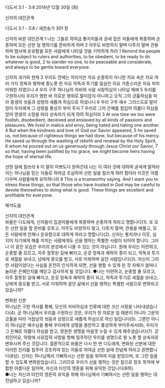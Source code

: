 디도서 3:1 - 3:8 
2014년 12월 30일 (화)

신자의 대인관계



디도서 3:1 - 3:8 / 새찬송가 301 장


신자의 바른 대인관계
1 너는 그들로 하여금 통치자들과 권세 잡은 자들에게 복종하며 순종하며 모든 선한 일 행하기를 준비하게 하며 2 아무도 비방하지 말며 다투지 말며 관용하며 범사에 온유함을 모든 사람에게 나타낼 것을 기억하게 하라 
1 Remind the people to be subject to rulers and authorities, to be obedient, to be ready to do whatever is good, 2 to slander no one, to be peaceable and considerate, and always to be gentle toward everyone.

신자의 과거와 현재
3 우리도 전에는 어리석은 자요 순종하지 아니한 자요 속은 자요 여러 가지 정욕과 행락에 종노릇 한 자요 악독과 투기를 일삼은 자요 가증스러운 자요 피차 미워한 자였으나 4 우리 구주 하나님의 자비와 사람 사랑하심이 나타날 때에 5 우리를 구원하시되 우리가 행한 바 의로운 행위로 말미암지 아니하고 오직 그의 긍휼하심을 따라 중생의 씻음과 성령의 새롭게 하심으로 하셨나니 6 우리 구주 예수 그리스도로 말미암아 우리에게 그 성령을 풍성히 부어 주사 7 우리로 그의 은혜를 힘입어 의롭다 하심을 얻어 영생의 소망을 따라 상속자가 되게 하려 하심이라 
3 At one time we too were foolish, disobedient, deceived and enslaved by all kinds of passions and pleasures. We lived in malice and envy, being hated and hating one another. 4 But when the kindness and love of God our Savior appeared, 5 he saved us, not because of righteous things we had done, but because of his mercy. He saved us through the washing of rebirth and renewal by the Holy Spirit, 6 whom he poured out on us generously through Jesus Christ our Savior, 7 so that, having been justified by his grace, we might become heirs having the hope of eternal life.

선한 일에 힘쓰라
8 이 말이 미쁘도다 원하건대 너는 이 여러 것에 대하여 굳세게 말하라 이는 하나님을 믿는 자들로 하여금 조심하여 선한 일을 힘쓰게 하려 함이라 이것은 아름다우며 사람들에게 유익하니라 
8 This is a trustworthy saying. And I want you to stress these things, so that those who have trusted in God may be careful to devote themselves to doing what is good. These things are excellent and profitable for everyone.

해석도움





신자의 대인관계  
바울은 디도에게, 신자들이 집권자들에게 복종하며 순종하게 하라고 명합니다(1). 또 모든 선한 일을 할 준비를 갖추고, 아무도 비방하지 말고, 다투지 말며, 관용을 베풀고, 모든 사람에게 언제나 온유함으로 대하게 하라고 명합니다(2). 신자는 통치자나 이웃, 심지어 자기에게 해를 끼치는 사람에게도 선을 행하는 특별한 사람이 되어야 합니다. 그러나 이 같은 모습은 우리의 본성에서 나올 수 있는 것이 아닙니다. 원래 우리는 미련하고, 순종할 줄 모르고, 자주 잘못된 길에 빠지고, 온갖 정욕과 쾌락의 종이 되고, 악독과 투기로 세월을 보내고, 남에게 증오를 받고, 서로 미워하며 살던 사람입니다(3). 자신이 그러한 사람이었다는 사실을 온전히 인식하게 되면, 선을 행할 수 있게 된 것 자체가 얼마나 놀라운 은혜인지를 깨닫고 감사하게 될 것입니다. 
●나는 미련하고, 순종할 줄 모르고, 자주 잘못된 길에 빠지고, 온갖 정욕과 쾌락의 종이 되고, 악독과 투기로 세월을 보내고, 남에게 증오를 받고, 서로 미워하며 살던 삶에서 선을 행하는 특별한 사람으로 변화되고 있습니까?

변화된 신분  
하나님은 구원 역사를 통해, 당신의 자비하심과 인류에 대한 크신 사랑을 나타내셨습니다(4). 곧 하나님께서 우리를 구원하신 것은, 우리가 한 의로운 일 때문이 아니라 그분의 긍휼을 따라 거듭남의 씻음과 성령으로 새롭게 하심으로 하신 일입니다(5). 그뿐만 아니라 하나님은 예수님을 통해 우리에게 성령을 충만하고 풍성하게 부어주셔서(6), 우리가 그 은혜로 의롭다 하심을 받고, 영원한 생명을 마음껏 누릴 수 있게 해주셨습니다(7). 곧 죄인이요, 악령에 사로잡혀 사망을 향해 질주하던 우리를 생명으로 왕 노릇 할 상속자로 변화시켜 주신 것입니다. 결론적으로 바울은 다시 한 번 디도에게, 변화된 신분에 대한 이러한 진리를 힘주어 강조하여 믿는 자들로 하여금 선한 일에 전념케 하라고 권면합니다(8상). 신자는 하나님께서 기뻐하시는 선한 일을 위하여 지음 받았으며, 또 그런 일을 할 수 있도록 변화받았습니다. 그러므로 우리가 선을 행하는 것은 참으로 창조 목적에 부합한 아름다운 일이며, 자신과 타인의 영혼을 위해 유익한 것입니다(8하).  
●나는 자신과 타인의 영혼의 유익을 위해 하나님께서 기뻐하시는 선한 일을 행하는 데 전념하고 있습니까?